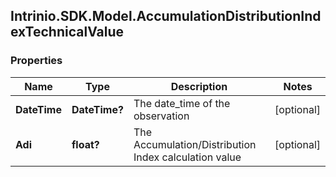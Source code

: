 ## Intrinio.SDK.Model.AccumulationDistributionIndexTechnicalValue
### Properties

Name | Type | Description | Notes
------------ | ------------- | ------------- | -------------
**DateTime** | **DateTime?** | The date_time of the observation | [optional] 
**Adi** | **float?** | The Accumulation/Distribution Index calculation value | [optional] 

